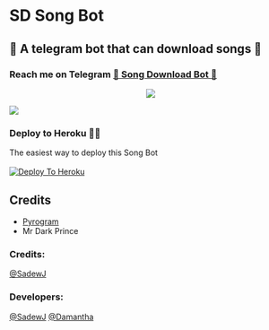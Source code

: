 # SD Song Bot
##  🎹 A telegram bot that can download songs 🎸
### Reach me on Telegram [🎹 Song Download Bot 🎸](http://t.me/SDSongDlBot)
<p align="center">
  <img src="https://telegra.ph/file/b8e564454da50ddc80b59.jpg">
</p>

<a href="https://github.com/SDInifinity/SD-SongBot/fork">
    <img src="https://img.shields.io/github/forks/Sadew451/U-Filter-Bot?style=social">

  </a>  
</p>


### Deploy to Heroku 🏃‍♂

The easiest way to deploy this Song Bot  <br><br>
[![Deploy To Heroku](https://www.herokucdn.com/deploy/button.svg)](https://heroku.com/deploy?template=https://github.com/tankapf/AzeSongBot)


## Credits

- [Pyrogram](https://github.com/pyrogram)
- Mr Dark Prince

### Credits:

[@SadewJ](https://t.me/SadewJ)




### Developers:

[@SadewJ](https://t.me/SadewJ)
[@Damantha](https://t.me/Damantha_Jasinghe)
